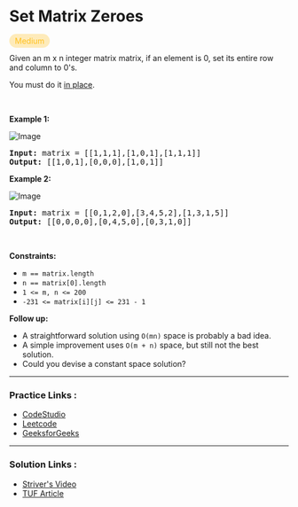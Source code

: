 
<!-- Heading -->
<h1> Set Matrix Zeroes </h1>

<!-- Difficulty -->
<p style="color: rgb(255 192 30);background: rgba(255, 192, 30, 0.3); padding-bottom: 0.25rem; padding-top: 0.25rem;    padding-left: 0.625rem; padding-right: 0.625rem;border-radius: 21px; display: inline;">Medium</p>

<br>

<!-- Problem Statement -->
Given an m x n integer matrix matrix, if an element is 0, set its entire row and column to 0's.

You must do it [in place](https://en.wikipedia.org/wiki/In-place_algorithm).

<!-- line break -->
<p>&nbsp</p>

<!-- example 1 -->
<strong>Example 1:</strong>

![Image](https://assets.leetcode.com/uploads/2020/08/17/mat1.jpg)
<pre>
<strong>Input:</strong> matrix = [[1,1,1],[1,0,1],[1,1,1]]
<strong>Output:</strong> [[1,0,1],[0,0,0],[1,0,1]]
</pre>

<!-- example 2 -->
<strong>Example 2:</strong>

![Image](https://assets.leetcode.com/uploads/2020/08/17/mat2.jpg)
<pre>
<strong>Input:</strong> matrix = [[0,1,2,0],[3,4,5,2],[1,3,1,5]]
<strong>Output:</strong> [[0,0,0,0],[0,4,5,0],[0,3,1,0]]
</pre>

<!-- line break -->
<p>&nbsp</p>


<!-- constraints -->
<strong>Constraints:</strong>
- `m == matrix.length`
- `n == matrix[0].length`
- `1 <= m, n <= 200`
- `-231 <= matrix[i][j] <= 231 - 1`

<strong>Follow up:</strong>

- A straightforward solution using `O(mn)` space is probably a bad idea.
- A simple improvement uses `O(m + n)` space, but still not the best solution.
- Could you devise a constant space solution?

<!-- horizontal rule -->
<hr>


<!-- Practice Link -->
<h3> Practice Links : </h3>

- [CodeStudio](https://www.codingninjas.com/codestudio/problems/set-matrix-zeros_3846774?topList=striver-sde-sheet-problems&utm_source=striver&utm_medium=website)
- [Leetcode](https://leetcode.com/problems/set-matrix-zeroes/)
- [GeeksforGeeks](https://practice.geeksforgeeks.org/problems/boolean-matrix-problem-1587115620/1)

<hr>

<!-- Resources -->
<h3> Solution Links : </h3>

- [Striver's Video](https://youtu.be/N0MgLvceX7M)
- [TUF Article](https://takeuforward.org/data-structure/set-matrix-zero/)